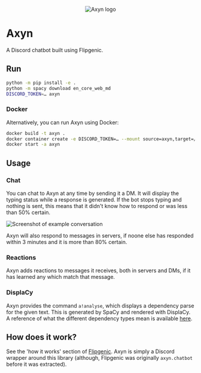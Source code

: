<p align="center">
  <img
    src="images/axyn.png"
    alt="Axyn logo"
  />
</p>

# Axyn

A Discord chatbot built using Flipgenic.

## Run

```sh
python -m pip install -e .
python -m spacy download en_core_web_md
DISCORD_TOKEN=… axyn
```

### Docker

Alternatively, you can run Axyn using Docker:

```sh
docker build -t axyn .
docker container create -e DISCORD_TOKEN=… --mount source=axyn,target=/axyn --name axyn axyn
docker start -a axyn
```

## Usage

### Chat

You can chat to Axyn at any time by sending it a DM. It will display the typing
status while a response is generated. If the bot stops typing and nothing is
sent, this means that it didn't know how to respond or was less than 50%
certain.

![Screenshot of example conversation](images/Screenshot_20200426_124703.png)

Axyn will also respond to messages in servers, if noone else has responded
within 3 minutes and it is more than 80% certain.

### Reactions

Axyn adds reactions to messages it receives, both in servers and DMs, if it has
learned any which match that message.

### DisplaCy

Axyn provides the command `a!analyse`, which displays a dependency parse
for the given text. This is generated by SpaCy and rendered with DisplaCy.
A reference of what the different dependency types mean is available
[here](https://spacy.io/api/annotation#dependency-parsing-english).

## How does it work?

See the 'how it works' section of [Flipgenic](https://github.com/danth/flipgenic/blob/master/README.md#how-does-it-work).
Axyn is simply a Discord wrapper around this library (although, Flipgenic was
originally `axyn.chatbot` before it was extracted).
